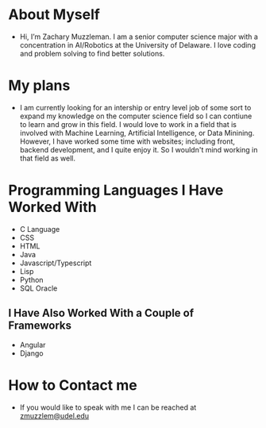  # About Myself
 
  * Hi, I’m Zachary Muzzleman. I am a senior computer science major with a concentration in AI/Robotics at the University of Delaware. I love coding and problem solving to find better solutions.
 
 # My plans
 
  * I am currently looking for an intership or entry level job of some sort to expand my knowledge on the computer science field so I can contiune to learn and grow in this field. I would love to work in a field that is involved with Machine Learning, Artificial Intelligence, or Data Minining. However, I have worked some time with websites; including front, backend development, and I quite enjoy it. So I wouldn't mind working in that field as well.
 
 # Programming Languages I Have Worked With
  * C Language
  * CSS
  * HTML
  * Java
  * Javascript/Typescript
  * Lisp
  * Python
  * SQL Oracle
 
 ## I Have Also Worked With a Couple of Frameworks
  * Angular
  * Django
    
  # How to Contact me
  
  * If you would like to speak with me I can be reached at zmuzzlem@udel.edu

